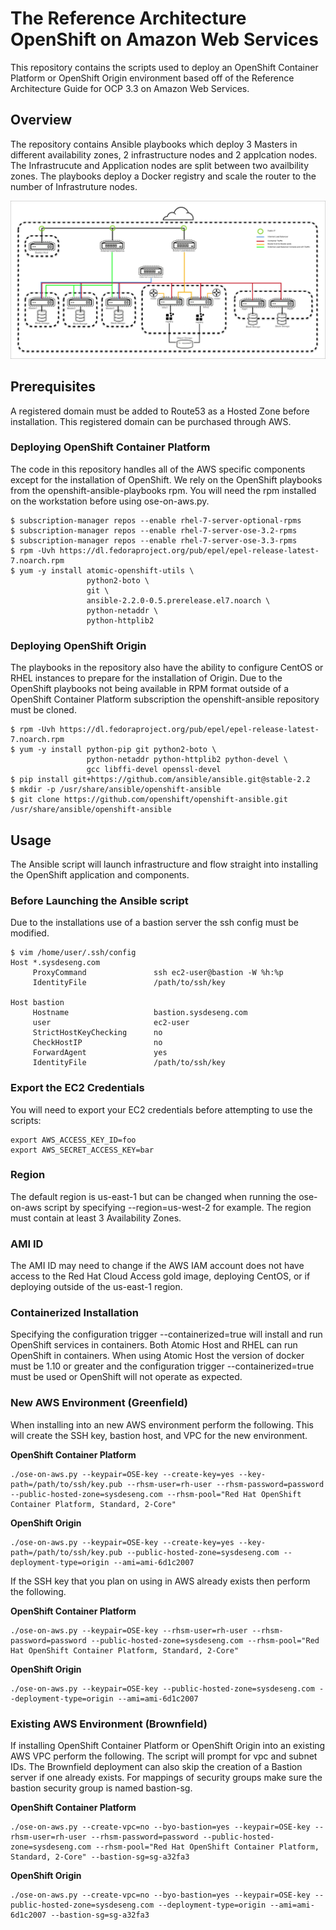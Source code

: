 # The Reference Architecture OpenShift on Amazon Web Services
This repository contains the scripts used to deploy an OpenShift Container Platform or OpenShift Origin environment based off of the Reference Architecture Guide for OCP 3.3 on Amazon Web Services.

## Overview
The repository contains Ansible playbooks which deploy 3 Masters in different availability zones, 2 infrastructure nodes and 2 applcation nodes. The Infrastrucute and Application nodes are split between two availbility zones.  The playbooks deploy a Docker registry and scale the router to the number of Infrastruture nodes.

![Architecture](images/arch.jpg)

## Prerequisites
A registered domain must be added to Route53 as a Hosted Zone before installation.  This registered domain can be purchased through AWS.

### Deploying OpenShift Container Platform
The code in this repository handles all of the AWS specific components except for the installation of OpenShift. We rely on the OpenShift playbooks from the openshift-ansible-playbooks rpm. You will need the rpm installed on the workstation before using ose-on-aws.py.

```
$ subscription-manager repos --enable rhel-7-server-optional-rpms
$ subscription-manager repos --enable rhel-7-server-ose-3.2-rpms
$ subscription-manager repos --enable rhel-7-server-ose-3.3-rpms
$ rpm -Uvh https://dl.fedoraproject.org/pub/epel/epel-release-latest-7.noarch.rpm
$ yum -y install atomic-openshift-utils \
                 python2-boto \
                 git \
                 ansible-2.2.0-0.5.prerelease.el7.noarch \
                 python-netaddr \
                 python-httplib2
```

### Deploying OpenShift Origin
The playbooks in the repository also have the ability to configure CentOS or RHEL instances to prepare for the installation of Origin. Due to the OpenShift playbooks not being available in RPM format outside of a OpenShift Container Platform subscription the openshift-ansible repository must be cloned.

```
$ rpm -Uvh https://dl.fedoraproject.org/pub/epel/epel-release-latest-7.noarch.rpm
$ yum -y install python-pip git python2-boto \ 
                 python-netaddr python-httplib2 python-devel \
                 gcc libffi-devel openssl-devel
$ pip install git+https://github.com/ansible/ansible.git@stable-2.2
$ mkdir -p /usr/share/ansible/openshift-ansible
$ git clone https://github.com/openshift/openshift-ansible.git /usr/share/ansible/openshift-ansible
```

## Usage
The Ansible script will launch infrastructure and flow straight into installing the OpenShift application and components.

### Before Launching the Ansible script
Due to the installations use of a bastion server the ssh config must be modified.
```
$ vim /home/user/.ssh/config
Host *.sysdeseng.com
     ProxyCommand               ssh ec2-user@bastion -W %h:%p
     IdentityFile               /path/to/ssh/key

Host bastion
     Hostname                   bastion.sysdeseng.com
     user                       ec2-user
     StrictHostKeyChecking      no
     CheckHostIP                no
     ForwardAgent               yes
     IdentityFile               /path/to/ssh/key

```
### Export the EC2 Credentials
You will need to export your EC2 credentials before attempting to use the
scripts:
```
export AWS_ACCESS_KEY_ID=foo
export AWS_SECRET_ACCESS_KEY=bar
```
### Region
The default region is us-east-1 but can be changed when running the ose-on-aws script by specifying --region=us-west-2 for example. The region must contain at least 3 Availability Zones. 

### AMI ID
The AMI ID may need to change if the AWS IAM account does not have access to the Red Hat Cloud Access gold image, deploying CentOS, or if deploying outside of the us-east-1 region.

### Containerized Installation
Specifying the configuration trigger --containerized=true will install and run OpenShift services in containers. Both Atomic Host and RHEL can run OpenShift in containers. When using Atomic Host the version of docker must be 1.10 or greater and the configuration trigger --containerized=true must be used or OpenShift will not operate as expected.

### New AWS Environment (Greenfield)
When installing into an new AWS environment perform the following.   This will create the SSH key, bastion host, and VPC for the new environment.

**OpenShift Container Platform**
```
./ose-on-aws.py --keypair=OSE-key --create-key=yes --key-path=/path/to/ssh/key.pub --rhsm-user=rh-user --rhsm-password=password --public-hosted-zone=sysdeseng.com --rhsm-pool="Red Hat OpenShift Container Platform, Standard, 2-Core"
```
**OpenShift Origin**
```
./ose-on-aws.py --keypair=OSE-key --create-key=yes --key-path=/path/to/ssh/key.pub --public-hosted-zone=sysdeseng.com --deployment-type=origin --ami=ami-6d1c2007 
```

If the SSH key that you plan on using in AWS already exists then perform the following.

**OpenShift Container Platform**
```
./ose-on-aws.py --keypair=OSE-key --rhsm-user=rh-user --rhsm-password=password --public-hosted-zone=sysdeseng.com --rhsm-pool="Red Hat OpenShift Container Platform, Standard, 2-Core"

```

**OpenShift Origin**
```
./ose-on-aws.py --keypair=OSE-key --public-hosted-zone=sysdeseng.com --deployment-type=origin --ami=ami-6d1c2007
```

### Existing AWS Environment (Brownfield)
If installing OpenShift Container Platform or OpenShift Origin into an existing AWS VPC perform the following. The script will prompt for vpc and subnet IDs.  The Brownfield deployment can also skip the creation of a Bastion server if one already exists. For mappings of security groups make sure the bastion security group is named bastion-sg.

**OpenShift Container Platform**
```
./ose-on-aws.py --create-vpc=no --byo-bastion=yes --keypair=OSE-key --rhsm-user=rh-user --rhsm-password=password --public-hosted-zone=sysdeseng.com --rhsm-pool="Red Hat OpenShift Container Platform, Standard, 2-Core" --bastion-sg=sg-a32fa3
```

**OpenShift Origin**
```
./ose-on-aws.py --create-vpc=no --byo-bastion=yes --keypair=OSE-key --public-hosted-zone=sysdeseng.com --deployment-type=origin --ami=ami-6d1c2007 --bastion-sg=sg-a32fa3
```
